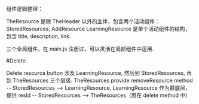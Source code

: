 组件逻辑整理：

TheResource 是除 TheHeader 以外的主体，包含两个活动组件：StoredResources; AddResource
LearningResource 是单个活动组件的结构，包含 title, description, link.

三个全局组件，在 main.js 注册过，可以灵活在局部组件中运用.

#Delete:

Delete resource button 涉及 LearningResource, 然后到 StoredResources, 再到 TheResources 三个层级.
TheResources provide removeResource method -- StoredResources --> LearningResource,
LearningResource 作为最底层，提供 resId -- StoredResources --> TheResources（用在 delete method 中)
